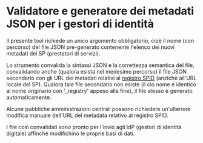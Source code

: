 # Validatore e generatore dei metadati JSON per i gestori di identità

Il presente tool richiede un unico argomento obbligatorio, cioè il nome (con percorso) del file JSON pre-generato contenente l'elenco dei nuovi metadati dei SP (prestatori di servizi).

Lo strumento convalida la sintassi JSON e la correttezza semantica del file, convalidando anche (qualora esista nel medesimo percorso) il file JSON secondario con gli URL dei metadati relativi al [registro SPID](https://registry.spid.gov.it) (anzichè all'URL locale del SP).
Qualora tale file secondario non esiste (il cio nome è identico al nome originario con '_registry' appeso alla fine), il file stesso è generato automaticamente.

Alcune pubbliche amministrazioni centrali possono richiedere un'ulteriore modifica manuale dell'URL del metadata relativo al registro SPID.

I file così convalidati sono pronto per l'invio agli IdP (gestori di identità digitale) affinché modifichino le proprie basi di dati.
